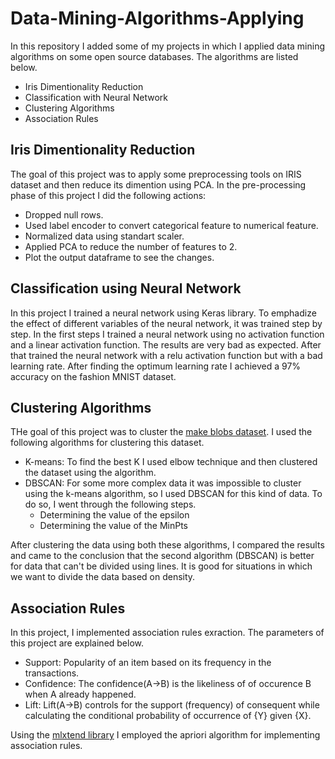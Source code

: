 # Data-Mining-Algorithms-Applying
In this repository I added some of my projects in which I applied data mining algorithms on some open source databases. The algorithms are listed below.

* Iris Dimentionality Reduction
* Classification with Neural Network
* Clustering Algorithms
* Association Rules

## Iris Dimentionality Reduction
The goal of this project was to apply some preprocessing tools on IRIS dataset and then reduce its dimention using PCA. 
In the pre-processing phase of this project I did the following actions:
* Dropped null rows.
* Used label encoder to convert categorical feature to numerical feature.
* Normalized data using standart scaler.
* Applied PCA to reduce the number of features to 2.
* Plot the output dataframe to see the changes.

## Classification using Neural Network
In this project I trained a neural network using Keras library. To emphadize the effect of different variables of the neural network, it was trained step by step. In the first steps I trained a neural network using no activation function and a linear activation function. The results are very bad as expected. After that trained the neural network with a relu activation function but with a bad learning rate. After finding the optimum learning rate I achieved a 97% accuracy on the fashion MNIST dataset.

## Clustering Algorithms
THe goal of this project was to cluster the [make blobs dataset](https://scikit-learn.org/stable/modules/generated/sklearn.datasets.make_blobs.html). I used the following algorithms for clustering this dataset.
* K-means: To find the best K I used elbow technique and then clustered the dataset using the algorithm.
* DBSCAN: For some more complex data it was impossible to cluster using the k-means algorithm, so I used DBSCAN for this kind of data. To do so, I went through the following steps.
  * Determining the value of the epsilon
  * Determining the value of the MinPts

After clustering the data using both these algorithms, I compared the results and came to the conclusion that the second algorithm (DBSCAN) is better for data that can't be divided using lines. It is good for situations in which we want to divide the data based on density.

## Association Rules
In this project, I implemented association rules exraction. The parameters of this project are explained below.
* Support: Popularity of an item based on its frequency in the transactions.
* Confidence: The confidence(A->B) is the likeliness of of occurence B when A already happened. 
* Lift: Lift(A->B) controls for the support (frequency) of consequent while calculating the conditional probability of occurrence of {Y} given {X}.

Using the [mlxtend library](https://github.com/rasbt/mlxtend) I employed the apriori algorithm for implementing association rules.

